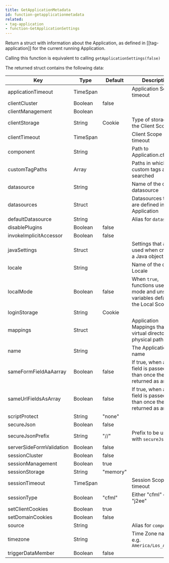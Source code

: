 ```yaml
---
title: GetApplicationMetadata
id: function-getapplicationmetadata
related:
- tag-application
- function-GetApplicationSettings
---
```


Return a struct with information about the Application, as defined in [[tag-application]] for the current running Application.

Calling this function is equivalent to calling `getApplicationSettings(false)`

The returned struct contains the following data:

| Key | Type | Default | Description |
| --- | --- | --- | --- |
|applicationTimeout| TimeSpan | | Application Scope timeout |
|clientCluster| Boolean | false | |
|clientManagement| Boolean | | |
|clientStorage| String | Cookie | Type of storage for the Client Scope |
|clientTimeout| TimeSpan | | Client Scope timeout |
|component| String | | Path to Application.cfc |
|customTagPaths| Array | | Paths in which custom tags are searched |
|datasource| String | | Name of the default datasource |
|datasources| Struct | | Datasources that are defined in the Application |
|defaultDatasource| String | | Alias for `datasource` |
|disablePlugins| Boolean | false | |
|invokeImplicitAccessor| Boolean | false | |
|javaSettings| Struct | | Settings that are used when creating a Java object |
|locale| String | | Name of the default Locale |
|localMode| Boolean | false | When `true`, functions use local mode and unscoped variables default to the Local Scope |
|loginStorage| String | Cookie | |
|mappings| Struct | | Application Mappings that map virtual directories to physical paths |
|name| String | | The Application's name |
|sameFormFieldAaAarray| Boolean | false | If true, when a Form field is passed more than once then it is returned as an array |
|sameUrlFieldsAsArray| Boolean | false | If true, when a URL field is passed more than once then it is returned as an array |
|scriptProtect| String | "none" | |
|secureJson| Boolean | false | |
|secureJsonPrefix| String | "//" | Prefix to be used with `secureJson` |
|serverSideFormValidation| Boolean | false | |
|sessionCluster| Boolean | false | |
|sessionManagement| Boolean | true | |
|sessionStorage| String | "memory" | |
|sessionTimeout| TimeSpan | | Session Scope timeout |
|sessionType| Boolean | "cfml" | Either "cfml" or "j2ee" |
|setClientCookies| Boolean | true | |
|setDomainCookies| Boolean | false | |
|source| String | | Alias for `component` |
|timezone| String | | Time Zone name, e.g. `America/Los_Angeles` |
|triggerDataMember| Boolean | false | |
